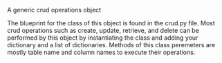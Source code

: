 A generic crud operations object

The blueprint for the class of this object is found in the crud.py file. Most crud operations such as create, update, retrieve, and delete can be performed by this object by instantiating the class and adding your dictionary and a list of dictionaries. Methods of this class peremeters are mostly table name and column names to execute their operations.
